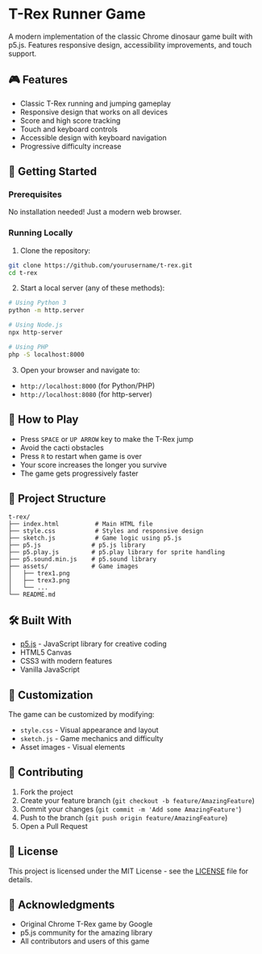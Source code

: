 # T-Rex Runner Game

A modern implementation of the classic Chrome dinosaur game built with p5.js. Features responsive design, accessibility improvements, and touch support.

## 🎮 Features

- Classic T-Rex running and jumping gameplay
- Responsive design that works on all devices
- Score and high score tracking
- Touch and keyboard controls
- Accessible design with keyboard navigation
- Progressive difficulty increase

## 🚀 Getting Started

### Prerequisites

No installation needed! Just a modern web browser.

### Running Locally

1. Clone the repository:
```bash
git clone https://github.com/yourusername/t-rex.git
cd t-rex
```

2. Start a local server (any of these methods):
```bash
# Using Python 3
python -m http.server

# Using Node.js
npx http-server

# Using PHP
php -S localhost:8000
```

3. Open your browser and navigate to:
- `http://localhost:8000` (for Python/PHP)
- `http://localhost:8080` (for http-server)

## 🎯 How to Play

- Press `SPACE` or `UP ARROW` key to make the T-Rex jump
- Avoid the cacti obstacles
- Press `R` to restart when game is over
- Your score increases the longer you survive
- The game gets progressively faster

## 📁 Project Structure

```
t-rex/
├── index.html          # Main HTML file
├── style.css           # Styles and responsive design
├── sketch.js           # Game logic using p5.js
├── p5.js              # p5.js library
├── p5.play.js         # p5.play library for sprite handling
├── p5.sound.min.js    # p5.sound library
├── assets/            # Game images
│   ├── trex1.png
│   ├── trex3.png
│   └── ...
└── README.md
```

## 🛠️ Built With

- [p5.js](https://p5js.org/) - JavaScript library for creative coding
- HTML5 Canvas
- CSS3 with modern features
- Vanilla JavaScript

## 🎨 Customization

The game can be customized by modifying:
- `style.css` - Visual appearance and layout
- `sketch.js` - Game mechanics and difficulty
- Asset images - Visual elements

## 🤝 Contributing

1. Fork the project
2. Create your feature branch (`git checkout -b feature/AmazingFeature`)
3. Commit your changes (`git commit -m 'Add some AmazingFeature'`)
4. Push to the branch (`git push origin feature/AmazingFeature`)
5. Open a Pull Request

## 📝 License

This project is licensed under the MIT License - see the [LICENSE](LICENSE) file for details.

## 🙏 Acknowledgments

- Original Chrome T-Rex game by Google
- p5.js community for the amazing library
- All contributors and users of this game